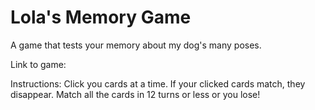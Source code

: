 # Lola's Memory Game

A game that tests your memory about my dog's many poses.

Link to game:

Instructions:
    Click you cards at a time. If your clicked cards match, they disappear. Match all the cards in 12 turns or less or you lose!



